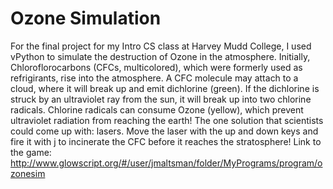 # Ozone Simulation
For the final project for my Intro CS class at Harvey Mudd College, I used vPython to simulate the destruction of Ozone in the atmosphere.
Initially, Chloroflorocarbons (CFCs, multicolored), which were formerly used as refrigirants, rise into the atmosphere. A CFC molecule may attach to a cloud, where it will break up and emit dichlorine (green). If the dichlorine is struck by an ultraviolet ray from the sun, it will break up into two chlorine radicals. Chlorine radicals can consume Ozone (yellow), which prevent ultraviolet radiation from reaching the earth!
The one solution that scientists could come up with: lasers. Move the laser with the up and down keys and fire it with j to incinerate the CFC before it reaches the stratosphere!
Link to the game: http://www.glowscript.org/#/user/jmaltsman/folder/MyPrograms/program/ozonesim
